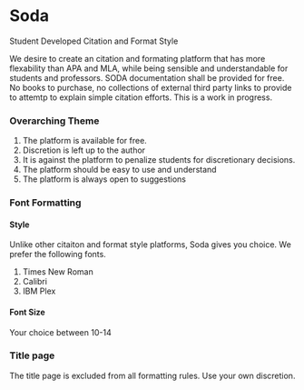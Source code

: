 # Soda
Student Developed Citation and Format Style

We desire to create an citation and formating platform that has more flexability than APA and MLA, while being sensible and understandable for students and professors. SODA documentation shall be provided for free. No books to purchase, no collections of external third party links to provide to attemtp to explain simple citation efforts. This is a work in progress. 

### Overarching Theme
1. The platform is available for free. 
2. Discretion is left up to the author
3. It is against the platform to penalize students for discretionary decisions. 
4. The platform should be easy to use and understand
5. The platform is always open to suggestions 


### Font Formatting 
#### Style
Unlike other citaiton and format style platforms, Soda gives you choice. We prefer the following fonts. 
1. Times New Roman
2. Calibri 
3. IBM Plex

#### Font Size
Your choice between 10-14

### Title page 
The title page is excluded from all formatting rules. Use your own discretion. 

